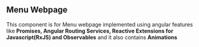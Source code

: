 ## Menu Webpage

This component is for Menu webpage implemented using angular features like <b> Promises, Angular Routing Services, Reactive Extensions for
Javascript(RxJS) and Observables</b> and it also contains <b> Animations </b>
